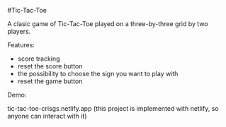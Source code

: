 #Tic-Tac-Toe

A clasic game of Tic-Tac-Toe played on a three-by-three grid by two players.

Features:

- score tracking
- reset the score button
- the possibility to choose the sign you want to play with
- reset the game button

Demo:

tic-tac-toe-crisgs.netlify.app (this project is implemented with netlify, so anyone can interact with it)
